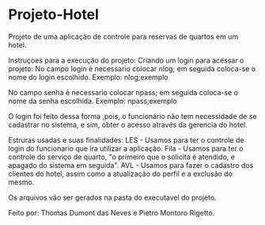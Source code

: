 # Projeto-Hotel
Projeto de uma aplicação de controle para reservas de quartos em um hotel.

Instruçoes para a execução do projeto:
  Criando um login para acessar o projeto:
   No campo login é necessario colocar nlog; em seguida coloca-se o nome do login escolhido. 
    Exemplo:
    nlog;exemplo
   
  No campo senha é necessario colocar npass; em seguida coloca-se o nome da senha escolhida. 
   Exemplo:
   npass;exemplo
   
 O login foi feito dessa forma ,pois, o funcionário não tem necessidade de se cadastrar no sistema, e sim, obter o acesso através da gerencia do hotel. 
  
  Estruras usadas e suas finalidades:
   LES - Usamos para ter o controle de login do funcionario que ira utilizar a aplicação.
   Fila - Usamos para ter o controle do serviço de quarto, "o primeiro que o solicita é atendido, e apagado do sistema em seguida".
   AVL - Usamos para fazer o cadastro dos clientes do hotel, assim como a atualização do perfil e a exclusão do mesmo.
  
  Os arquivos vão ser gerados na pasta do executavel do projeto.  
  
Feito por:
Thomas Dumont das Neves e Pietro Montoro Rigetto.
